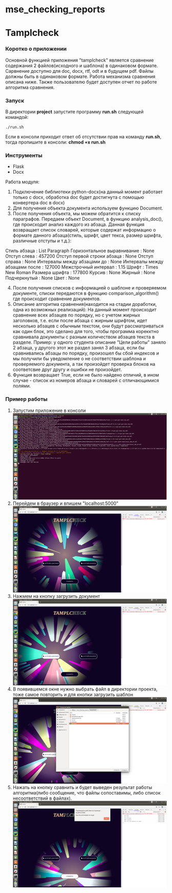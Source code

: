 # mse_checking_reports
# Tamplcheck

### Коротко о приложении
Основной функцией приложения "tamplcheck" является сравнение содержания 2 файлов(исходного и шаблона) в одинаковом формате. Сарвнение доступно для doc, docx, rtf, odt и в будущем pdf. Файлы должны быть в одинаковом формате. Работа механизма сравнения описана ниже. Также пользователю будет доступен отчет по работе алгоритма сравнения. 


### Запуск
В директории **project** запустите программу **run.sh** следующей командой:
````
./run.sh
````
Если в консоли приходит ответ об отсутствии прав на команду **run.sh**, тогда пропишите в консоли: **chmod +x run.sh**

### Инструменты
+ Flask
+ Docx

Работа модуля:
1) Подключение библиотеки python-docx(на данный момент работает только с docx, обработка doc будет достигнута с помощью конвертера doc в docx)
2) Для получения объекта документа используем функцию Document.
3) После получения объекта, мы можем обратится к списку параграфов.
Передаем объект Document, в функцию analysis_doc(), где происходит анализ каждого из абзаца. Данная функция возвращает список словарей, которые содержат информацию о формате данного абзаца(стиль, шрифт, цвет текса, размер шрифта, различные отступы и т.д.): 

Стиль абзаца : List Paragraph
Горизонтальное выравнивание : None
Отступ слева : 457200
Отступ первой строки абзаца : None
Отступ справа : None
Интервалы между абзацами до : None
Интервалы между абзацами после : 127000
Межстрочный интервал : 1.15
Шрифт : Times New Roman
Размера шрифта : 177800
Курсив : None
Жирный : None
Подчеркнутый : None
Цвет : None

4) После получения списков с информацией о шаблоне и проверяемом документе, списки передаются в функцию comparison_algorithm() где происходит сравнение документов. 
5) Описание алгоритма сравнения(находится на стадии доработки, одна из возможных реализаций):
  На данный момент происходит сравнение всех абзацев по порядку, но с учетом жирных заголовков, т.е. если после абзаца с жирным шрифтом, идет несколько абзацев с обычным текстом, они будут рассматриваться как один блок, это сделано для того, чтобы программа корекктно сравнивала документы с разным количеством абзацев текста в разделе. Пример: у одного студента описание "Цели работы" заняло 2 абзаца, у другого этот же раздел занял 3 абзаца, если бы сравнивались абзацы по порядку, произошел бы сбой индексов и  мы получили бы уведомление о не соответствии шаблона и проверяемого документа, а так произойдет проверка блоков на соответсвие друг другу и ошибки не произойдет. 
6) Функция возвращает True, если не было найдено отличий, в ином случае - список из номеров абзаца и словарей с отличающимися полями.  

### Пример работы
1) Запустим приложение в консоли  
![Начальный запуск](https://github.com/Villain123/images/blob/master/2.png)
2) Перейдем в браузер и впишем "localhost:5000"
![Открытие браузера](https://github.com/Villain123/images/blob/master/3.png)
3) Нажмем на кнопку загрузить документ
![Загрузка документа](https://github.com/Villain123/images/blob/master/4.png)
4) В появившемся окне нужно выбрать файл в директории проекта, тоже самое повторить и для кнопки загрузить шаблон
![Выбор файла](https://github.com/Villain123/images/blob/master/5.png)
5) Нажать на кнопку сравнить и будет выведен результат работы алгоритма(либо сообщение, что файлы сопоставимы, либо список несоответствий в файлах).
![Результат](https://github.com/Villain123/images/blob/master/6.png)
